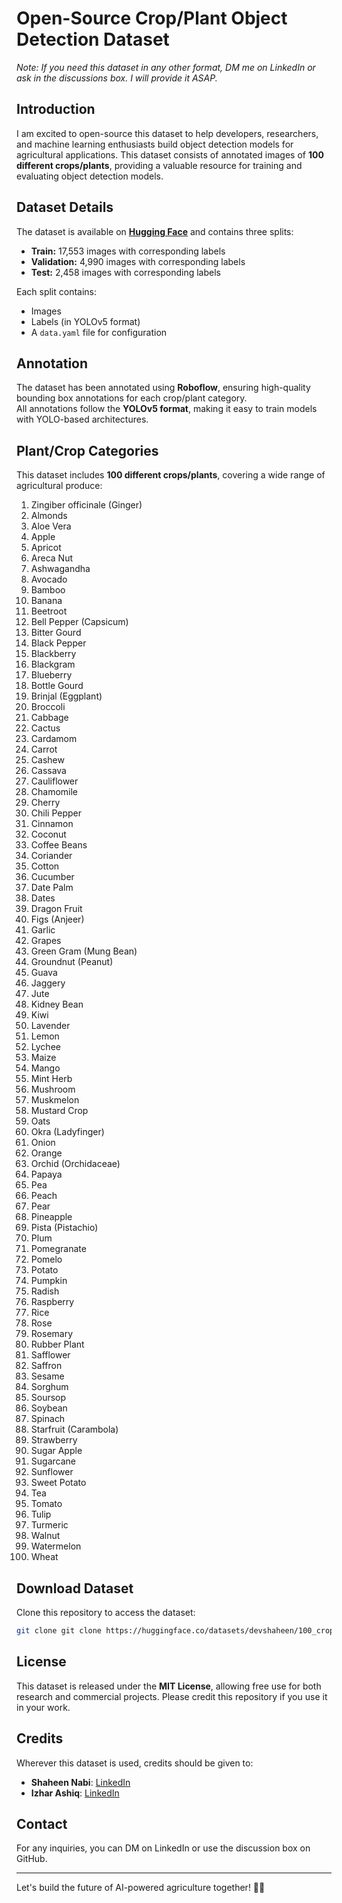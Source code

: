 # Open-Source Crop/Plant Object Detection Dataset

*Note: If you need this dataset in any other format, DM me on LinkedIn or ask in the discussions box. I will provide it ASAP.*


## Introduction
I am excited to open-source this dataset to help developers, researchers, and machine learning enthusiasts build object detection models for agricultural applications. This dataset consists of annotated images of **100 different crops/plants**, providing a valuable resource for training and evaluating object detection models.

## Dataset Details
The dataset is available on **[Hugging Face](https://huggingface.co/datasets/devshaheen/100_crops_plants_object_detection_25k_image_dataset)** and contains three splits:
- **Train:** 17,553 images with corresponding labels
- **Validation:** 4,990 images with corresponding labels
- **Test:** 2,458 images with corresponding labels

Each split contains:
- Images
- Labels (in YOLOv5 format)
- A `data.yaml` file for configuration

## Annotation
The dataset has been annotated using **Roboflow**, ensuring high-quality bounding box annotations for each crop/plant category.  
All annotations follow the **YOLOv5 format**, making it easy to train models with YOLO-based architectures.  

## Plant/Crop Categories
This dataset includes **100 different crops/plants**, covering a wide range of agricultural produce:

1. Zingiber officinale (Ginger)  
2. Almonds  
3. Aloe Vera  
4. Apple  
5. Apricot  
6. Areca Nut  
7. Ashwagandha  
8. Avocado  
9. Bamboo  
10. Banana  
11. Beetroot  
12. Bell Pepper (Capsicum)  
13. Bitter Gourd  
14. Black Pepper  
15. Blackberry  
16. Blackgram  
17. Blueberry  
18. Bottle Gourd  
19. Brinjal (Eggplant)  
20. Broccoli  
21. Cabbage  
22. Cactus  
23. Cardamom  
24. Carrot  
25. Cashew  
26. Cassava  
27. Cauliflower  
28. Chamomile  
29. Cherry  
30. Chili Pepper  
31. Cinnamon  
32. Coconut  
33. Coffee Beans  
34. Coriander  
35. Cotton  
36. Cucumber  
37. Date Palm  
38. Dates  
39. Dragon Fruit  
40. Figs (Anjeer)  
41. Garlic  
42. Grapes  
43. Green Gram (Mung Bean)  
44. Groundnut (Peanut)  
45. Guava  
46. Jaggery  
47. Jute  
48. Kidney Bean  
49. Kiwi  
50. Lavender  
51. Lemon  
52. Lychee  
53. Maize  
54. Mango  
55. Mint Herb  
56. Mushroom  
57. Muskmelon  
58. Mustard Crop  
59. Oats  
60. Okra (Ladyfinger)  
61. Onion  
62. Orange  
63. Orchid (Orchidaceae)  
64. Papaya  
65. Pea  
66. Peach  
67. Pear  
68. Pineapple  
69. Pista (Pistachio)  
70. Plum  
71. Pomegranate  
72. Pomelo  
73. Potato  
74. Pumpkin  
75. Radish  
76. Raspberry  
77. Rice  
78. Rose  
79. Rosemary  
80. Rubber Plant  
81. Safflower  
82. Saffron  
83. Sesame  
84. Sorghum  
85. Soursop  
86. Soybean  
87. Spinach  
88. Starfruit (Carambola)  
89. Strawberry  
90. Sugar Apple  
91. Sugarcane  
92. Sunflower  
93. Sweet Potato  
94. Tea  
95. Tomato  
96. Tulip  
97. Turmeric  
98. Walnut  
99. Watermelon  
100. Wheat  

## Download Dataset
Clone this repository to access the dataset:
   ```bash
   git clone git clone https://huggingface.co/datasets/devshaheen/100_crops_plants_object_detection_25k_image_dataset

   ```

## License
This dataset is released under the **MIT License**, allowing free use for both research and commercial projects. Please credit this repository if you use it in your work.

## Credits
Wherever this dataset is used, credits should be given to:
- **Shaheen Nabi**: [LinkedIn](https://www.linkedin.com/in/shaheennabi/)
- **Izhar Ashiq**: [LinkedIn](https://in.linkedin.com/in/izharashiq)

## Contact
For any inquiries, you can DM on LinkedIn or use the discussion box on GitHub.

---
Let's build the future of AI-powered agriculture together! 🚀🌱
